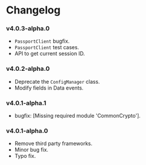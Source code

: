 # Changelog

### v4.0.3-alpha.0

* `PassportClient` bugfix.
* `PassportClient` test cases.
* API to get current session ID.

### v4.0.2-alpha.0

* Deprecate the `ConfigManager` class.
* Modify fields in Data events.

### v4.0.1-alpha.1

* bugfix: [Missing required module 'CommonCrypto'].

### v4.0.1-alpha.0

* Remove third party frameworks.
* Minor bug fix.
* Typo fix.

